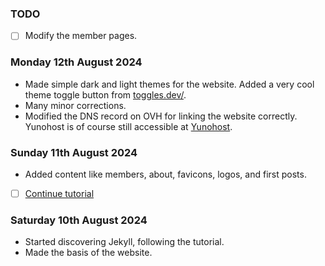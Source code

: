 ### TODO
+ [ ] Modify the member pages.

### Monday 12th August 2024
+ Made simple dark and light themes for the website. Added a very cool theme toggle button from [toggles.dev/](https://toggles.dev/).
+ Many minor corrections.
+ Modified the DNS record on OVH for linking the website correctly. Yunohost is of course still accessible at [Yunohost](https://ynh.insalgo.fr).

### Sunday 11th August 2024
+ Added content like members, about, favicons, logos, and first posts.
+ [ ] [Continue tutorial](https://jekyllrb.com/docs/step-by-step/09-collections/)

### Saturday 10th August 2024
+ Started discovering Jekyll, following the tutorial.
+ Made the basis of the website.
